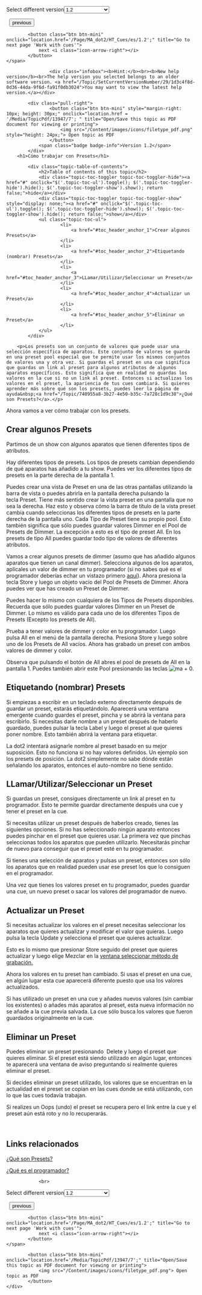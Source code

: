 
<div class="topic-navigation">

<div class="pull-right">
	<span class="pull-left">


<div class="pull-left">
<form action="/Topic/SetCurrentVersionNumber" class="form-inline" id="frmTagSelector" method="post">	<span class="form-mini">
		<div class="input-prepend"><span class="add-on">Select different version</span><select autocomplete="off" id="versionNumberId" name="versionNumberId" onchange="$(this).closest('#frmTagSelector').submit();" style="width: 120px;"><option value="">- latest -</option>
<option value="3">1.1</option>
<option selected="selected" value="7">1.2</option>
<option value="12">1.3</option>
<option value="16">1.5</option>
<option value="29">1.9</option>
</select></div>
		<input data-val="true" data-val-number="The field Int32 must be a number." data-val-required="The Int32 field is required." id="ProductId" name="ProductId" type="hidden" value="7">
		<input id="CurrentGuid" name="CurrentGuid" type="hidden" value="1d3c4f8d-0d36-44da-9f6d-fa91f0db3024">
	</span>
</form></div>&nbsp;	</span>
	<span class="pull-right" style="white-space: nowrap;">
			<button class="btn btn-mini" onclick="location.href='/Page/MA_dot2/HT_Groups/es/1.2'; " title="Go to previous page 'Work with groups'">
				<i class="icon-arrow-left"></i> previous
			</button>

			<button class="btn btn-mini" onclick="location.href='/Page/MA_dot2/HT_Cues/es/1.2';" title="Go to next page 'Work with cues'">
				next <i class="icon-arrow-right"></i> 
			</button>
	</span>
</div>
<div class="clear-fix" style="margin-bottom: 10px"></div>
</div>

					<div class="infobox"><b>Hint:</b><br><b>New help version</b><br>The help version you selected belongs to an older software version. <a href="/Topic/SetCurrentVersionNumber/29/1d3c4f8d-0d36-44da-9f6d-fa91f0db3024">You may want to view the latest help version.</a></div>

			<div class="pull-right">
					<button class="btn btn-mini" style="margin-right: 10px; height: 30px;" onclick="location.href = '/Media/TopicPdf/13947/7'; " title="Open/Save this topic as PDF document for viewing or printing">
						<img src="/Content/images/icons/filetype_pdf.png" style="height: 24px;"> Open topic as PDF
					</button>
				<span class="badge badge-info">Version 1.2</span>
			</div>
		<h1>Cómo trabajar con Presets</h1>

			<div class="topic-table-of-contents">
				<h2>Table of contents of this topic</h2>
				<div class="topic-toc-toggler topic-toc-toggler-hide"><a href="#" onclick="$('.topic-toc-ul').toggle(); $('.topic-toc-toggler-hide').hide(); $('.topic-toc-toggler-show').show(); return false;">hide</a></div>
				<div class="topic-toc-toggler topic-toc-toggler-show" style="display: none;"><a href="#" onclick="$('.topic-toc-ul').toggle(); $('.topic-toc-toggler-hide').show(); $('.topic-toc-toggler-show').hide(); return false;">show</a></div>
				<ul class="topic-toc-ul">
						<li>
							<a href="#toc_header_anchor_1">Crear algunos Presets</a>
						</li>
						<li>
							<a href="#toc_header_anchor_2">Etiquetando (nombrar) Presets</a>
						</li>
						<li>
							<a href="#toc_header_anchor_3">LLamar/Utilizar/Seleccionar un Preset</a>
						</li>
						<li>
							<a href="#toc_header_anchor_4">Actualizar un Preset</a>
						</li>
						<li>
							<a href="#toc_header_anchor_5">Eliminar un Preset</a>
						</li>
				</ul>
			</div>

		<p>Los presets son un conjunto de valores que puede usar una selección específica de aparatos. Este conjunto de valores se guarda en una preset pool especial que te permite usar los mismos conjuntos de valores una y otra vez. Si guardas el preset en una cue significa que guardas un link al preset para algunos atributos de algunos aparatos específicos. Esto significa que en realidad no guardas los valores en la cue si no un link al preset. Entonces si actualizas los valores en el preset, la apariencia de tus cues cambiará. Si quieres aprender más sobre qué son los presets, puedes leer la página de ayuda&nbsp;<a href="/Topic/740955a8-3b27-4e50-b35c-7a728c1d9c38">¿Qué son Presets?</a>.</p>

<p>Ahora vamos a ver cómo trabajar con los presets.</p>

<a name="toc_header_anchor_1" id="toc_header_anchor_1" class="topic-toc-item"></a><h2>Crear algunos Presets</h2>

<p>Partimos de un show con algunos aparatos que tienen diferentes tipos de atributos.</p>

<p>Hay diferentes tipos de presets. Los tipos de presets cambian dependiendo de qué aparatos has añadido a tu show. Puedes ver los diferentes tipos de presets en la parte derecha de la pantalla 1.</p>

<p>Puedes crear una vista de Preset en una de las otras pantallas utilizando la barra de vista o puedes abrirla en la pantalla derecha pulsando la tecla&nbsp;<span class="hardkey">Preset</span>. Tiene más sentido crear la vista preset en una pantalla que no sea la derecha. Haz esto y observa cómo la barra de título de la vista preset cambia cuando seleccionas los diferentes tipos de presets en la parte derecha de la pantalla uno. Cada Tipo de Preset tiene su propio pool. Esto también significa que sólo puedes guardar valores Dimmer en el Pool de Presets de Dimmer. La excepción a esto es el tipo de preset All. En los presets de tipo All puedes guardar todo tipo de valores de diferentes atributos.</p>

<p>Vamos a crear algunos presets de dimmer (asumo que has añadido algunos aparatos que tienen un canal dimmer). Selecciona algunos de los aparatos, aplícales&nbsp;un valor de&nbsp;dimmer en tu programador (si no sabes qué es el programador deberías echar un vistazo primero&nbsp;<a href="/Topic/e740a39c-ef36-4081-9014-59e0a288711c">aquí</a>). Ahora presiona la tecla&nbsp;<span class="hardkey">Store</span> y luego un objeto vacío del Pool de Presets de Dimmer. Ahora puedes ver que has creado un Preset de Dimmer.</p>

<p>Puedes hacer lo mismo con cualquiera de los Tipos de Presets disponibles. Recuerda que sólo puedes guardar valores Dimmer en un Preset de Dimmer. Lo mismo es válido para cada uno de los diferentes Tipos de Presets (Excepto los presets de All).</p>

<p>Prueba a tener valores de dimmer y color en tu programador. Luego pulsa&nbsp;<span class="softkey">All</span>&nbsp;en el menú de la pantalla derecha. Presiona&nbsp;<span class="hardkey">Store</span>&nbsp;y luego sobre uno de los Presets de All vacíos. Ahora has grabado un preset con ambos valores de dimmer y color.</p>

<p>Observa que pulsando el botón de&nbsp;<span class="softkey">All</span>&nbsp;abres el pool de presets de All en la pantalla 1. Puedes también abrir este Pool presionando las teclas&nbsp;<span class="hardkey"><img alt="ma" src="/Media/Mlg/ma_1.png"></span>&nbsp;+&nbsp;<span class="hardkey">0</span>.</p>

<a name="toc_header_anchor_2" id="toc_header_anchor_2" class="topic-toc-item"></a><h2>Etiquetando (nombrar) Presets</h2>

<p>Si empiezas a escribir en un teclado externo directamente después de guardar un preset, estarás etiquetándolo. Aparecerá una ventana emergente cuando guardes el preset, pincha y se abrirá la ventana para escribirlo. Si necesitas darle nombre a un preset después de haberlo guardado, puedes pulsar la tecla Label y luego el preset al que quieres poner nombre. Esto también abrirá la ventana para etiquetar.</p>

<p>La dot2 intentará asignarle nombre al preset basado en su mejor suposición. Esto no funciona si no hay valores definidos. Un ejemplo son los presets de posición. La&nbsp;dot2 simplemente no sabe dónde están señalando los aparatos, entonces el auto-nombre no tiene sentido.</p>

<a name="toc_header_anchor_3" id="toc_header_anchor_3" class="topic-toc-item"></a><h2>LLamar/Utilizar/Seleccionar un Preset</h2>

<p>Si guardas un preset, consigues directamente un link al preset en tu programador. Esto te permite guardar directamente después una cue y tener el preset en la cue.</p>

<p>Si necesitas utilizar un preset&nbsp;después de haberlos creado, tienes las siguientes opciones. Si no has seleccionado ningún aparato entonces puedes pinchar en el preset que quieres usar. La primera vez que pinchas seleccionas todos los aparatos que pueden utilizarlo. Necesitarás pinchar de nuevo para conseguir que el preset esté en tu programador.</p>

<p>Si tienes una selección de aparatos y pulsas un preset, entonces son sólo los aparatos que en realidad pueden usar ese preset los que lo consiguen en el programador.</p>

<p>Una vez que tienes los valores preset en tu programador, puedes guardar una cue, un nuevo preset o sacar los valores del programador de nuevo.</p>

<a name="toc_header_anchor_4" id="toc_header_anchor_4" class="topic-toc-item"></a><h2>Actualizar un Preset</h2>

<p>Si necesitas actualizar los valores en el preset necesitas seleccionar los aparatos que quieres actualizar y modificar el valor que quieras. Luego pulsa la tecla&nbsp;<span class="hardkey">Update</span> y selecciona el preset que quieres actualizar.</p>

<p>Esto es lo mismo que presionar&nbsp;<span class="hardkey">Store</span>&nbsp;seguido del preset que quieres actualizar y luego elige&nbsp;<span class="softkey">Mezclar</span>&nbsp;en la&nbsp;<a href="/Topic/662173f7-aa38-4f78-b6da-7d357eace37d">ventana seleccionar método de grabación.</a></p>

<p>Ahora los valores en tu preset han cambiado. Si usas el preset en una cue, en algún lugar esta cue aparecerá diferente puesto que usa los valores actualizados.</p>

<p>Si has utilizado un preset en una cue y añades nuevos valores (sin cambiar los existentes) o añades más aparatos al preset, esta nueva información no se añade a la cue previa salvada. La cue sólo busca los valores que fueron guardados originalmente en la cue.</p>

<a name="toc_header_anchor_5" id="toc_header_anchor_5" class="topic-toc-item"></a><h2>Eliminar un Preset</h2>

<p>Puedes eliminar un preset presionando&nbsp;&nbsp;<span class="hardkey">Delete</span>&nbsp;y luego el preset que quieres eliminar. Si el preset está siendo utilizado en algún lugar, entonces te aparecerá una ventana de aviso preguntando si realmente quieres eliminar el preset.</p>

<p>Si decides eliminar un preset utilizado, los valores que se encuentran en la actualidad en el preset se copian en las cues donde se está utilizando, con lo que las cues todavía trabajan.</p>

<p>Si realizes un Oops (undo) el preset se recupera pero el link entre la cue y el preset aún está roto y no lo recuperarás.</p>

<p>&nbsp;</p>

<a name="toc_header_anchor_6" id="toc_header_anchor_6" class="topic-toc-item"></a><h2>Links relacionados</h2>

<p><a href="/Topic/740955a8-3b27-4e50-b35c-7a728c1d9c38">¿Qué son Presets?</a></p>

<p><a href="/Topic/e740a39c-ef36-4081-9014-59e0a288711c">¿Qué es el programador?</a></p>


				<br>
<div class="topic-navigation">

<div class="pull-right">
	<span class="pull-left">


<div class="pull-left">
<form action="/Topic/SetCurrentVersionNumber" class="form-inline" id="frmTagSelector" method="post">	<span class="form-mini">
		<div class="input-prepend"><span class="add-on">Select different version</span><select autocomplete="off" id="versionNumberId" name="versionNumberId" onchange="$(this).closest('#frmTagSelector').submit();" style="width: 120px;"><option value="">- latest -</option>
<option value="3">1.1</option>
<option selected="selected" value="7">1.2</option>
<option value="12">1.3</option>
<option value="16">1.5</option>
<option value="29">1.9</option>
</select></div>
		<input data-val="true" data-val-number="The field Int32 must be a number." data-val-required="The Int32 field is required." id="ProductId" name="ProductId" type="hidden" value="7">
		<input id="CurrentGuid" name="CurrentGuid" type="hidden" value="1d3c4f8d-0d36-44da-9f6d-fa91f0db3024">
	</span>
</form></div>&nbsp;	</span>
	<span class="pull-right" style="white-space: nowrap;">
			<button class="btn btn-mini" onclick="location.href='/Page/MA_dot2/HT_Groups/es/1.2'; " title="Go to previous page 'Work with groups'">
				<i class="icon-arrow-left"></i> previous
			</button>

			<button class="btn btn-mini" onclick="location.href='/Page/MA_dot2/HT_Cues/es/1.2';" title="Go to next page 'Work with cues'">
				next <i class="icon-arrow-right"></i> 
			</button>
	</span>
</div>
	<div class="clear-fix"></div>
	<div class="pull-right">
	
			<button class="btn btn-mini" onclick="location.href='/Media/TopicPdf/13947/7';" title="Open/Save this topic as PDF document for viewing or printing">
				<img src="/Content/images/icons/filetype_pdf.png"> Open topic as PDF
			</button>
	</div>
<div class="clear-fix" style="margin-bottom: 10px"></div>
</div>

	